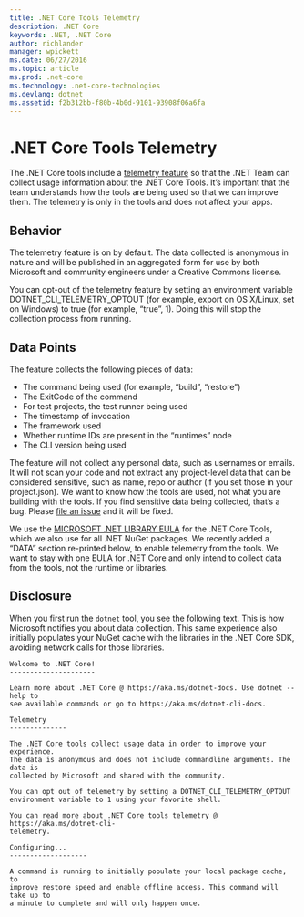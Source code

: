 ```yaml
---
title: .NET Core Tools Telemetry
description: .NET Core
keywords: .NET, .NET Core
author: richlander
manager: wpickett
ms.date: 06/27/2016
ms.topic: article
ms.prod: .net-core
ms.technology: .net-core-technologies
ms.devlang: dotnet
ms.assetid: f2b312bb-f80b-4b0d-9101-93908f06a6fa
---
```


.NET Core Tools Telemetry
=========================

The .NET Core tools include a [telemetry feature](https://github.com/dotnet/cli/pull/2145) so that the .NET Team can collect usage information about the .NET Core Tools. It’s important that the team understands how the tools are being used so that we can improve them. The telemetry is only in the tools and does not affect your apps.

Behavior
--------

The telemetry feature is on by default. The data collected is anonymous in nature and will be published in an aggregated form for use by both Microsoft and community engineers under a Creative Commons license.

You can opt-out of the telemetry feature by setting an environment variable DOTNET_CLI_TELEMETRY_OPTOUT (for example, export on OS X/Linux, set on Windows) to true (for example, “true”, 1). Doing this will stop the collection process from running.

Data Points
-----------

The feature collects the following pieces of data:

- The command being used (for example, “build”, “restore”)
- The ExitCode of the command
- For test projects, the test runner being used
- The timestamp of invocation
- The framework used
- Whether runtime IDs are present in the “runtimes” node
- The CLI version being used

The feature will not collect any personal data, such as usernames or emails. It will not scan your code and not extract any project-level data that can be considered sensitive, such as name, repo or author (if you set those in your project.json). We want to know how the tools are used, not what you are building with the tools. If you find sensitive data being collected, that’s a bug. Please [file an issue](https://github.com/dotnet/cli/issues) and it will be fixed.

We use the [MICROSOFT .NET LIBRARY EULA](https://aka.ms/dotnet-core-eula) for the .NET Core Tools, which we also use for all .NET NuGet packages. We recently added a “DATA” section re-printed below, to enable telemetry from the tools. We want to stay with one EULA for .NET Core and only intend to collect data from the tools, not the runtime or libraries.

Disclosure
----------

When you first run the `dotnet` tool, you see the following text. This is how Microsoft notifies you about data collection. This same experience also initially populates your NuGet cache with the libraries in the .NET Core SDK, avoiding network calls for those libraries.

```
Welcome to .NET Core!
---------------------

Learn more about .NET Core @ https://aka.ms/dotnet-docs. Use dotnet --help to
see available commands or go to https://aka.ms/dotnet-cli-docs.

Telemetry
--------------

The .NET Core tools collect usage data in order to improve your experience.
The data is anonymous and does not include commandline arguments. The data is
collected by Microsoft and shared with the community.

You can opt out of telemetry by setting a DOTNET_CLI_TELEMETRY_OPTOUT
environment variable to 1 using your favorite shell.

You can read more about .NET Core tools telemetry @ https://aka.ms/dotnet-cli-
telemetry.

Configuring...
-------------------

A command is running to initially populate your local package cache, to
improve restore speed and enable offline access. This command will take up to
a minute to complete and will only happen once. 
```
